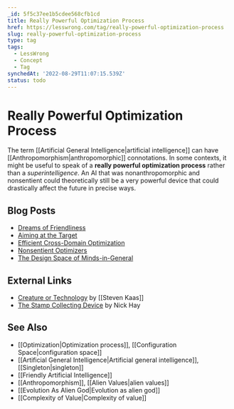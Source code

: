 ```yaml
---
_id: 5f5c37ee1b5cdee568cfb1cd
title: Really Powerful Optimization Process
href: https://lesswrong.com/tag/really-powerful-optimization-process
slug: really-powerful-optimization-process
type: tag
tags:
  - LessWrong
  - Concept
  - Tag
synchedAt: '2022-08-29T11:07:15.539Z'
status: todo
---
```


# Really Powerful Optimization Process

The term [[Artificial General Intelligence|artificial intelligence]] can have [[Anthropomorphism|anthropomorphic]] connotations. In some contexts, it might be useful to speak of a **really powerful optimization process** rather than a *superintelligence*. An AI that was nonanthropomorphic and nonsentient could theoretically still be a very powerful device that could drastically affect the future in precise ways.

## Blog Posts

- [Dreams of Friendliness](http://lesswrong.com/lw/tj/dreams_of_friendliness/)
- [Aiming at the Target](http://lesswrong.com/lw/v9/aiming_at_the_target/)
- [Efficient Cross-Domain Optimization](http://lesswrong.com/lw/vb/efficient_crossdomain_optimization/)
- [Nonsentient Optimizers](http://lesswrong.com/lw/x5/nonsentient_optimizers/)
- [The Design Space of Minds-in-General](http://lesswrong.com/lw/rm/the_design_space_of_mindsingeneral/)

## External Links

- [Creature or Technology](http://www.acceleratingfuture.com/steven/?p=227) by [[Steven Kaas]]
- [The Stamp Collecting Device](http://intelligence.org/blog/2007/06/11/the-stamp-collecting-device/) by Nick Hay

## See Also

- [[Optimization|Optimization process]], [[Configuration Space|configuration space]]
- [[Artificial General Intelligence|Artificial general intelligence]], [[Singleton|singleton]]
- [[Friendly Artificial Intelligence]]
- [[Anthropomorphism]], [[Alien Values|alien values]]
- [[Evolution As Alien God|Evolution as alien god]]
- [[Complexity of Value|Complexity of value]]
